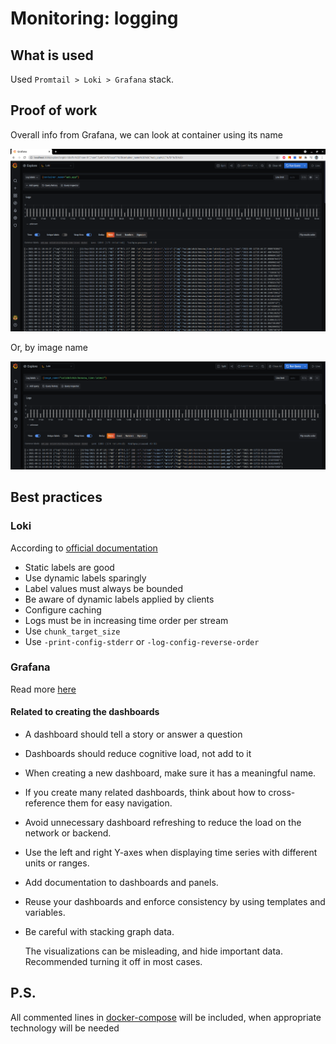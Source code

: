 # Monitoring: logging

## What is used
Used `Promtail > Loki > Grafana` stack.

## Proof of work

Overall info from Grafana, we can look at container using its name

![By name](./screenshots/overall_grafana.png)

Or, by image name

![By image name](./screenshots/sort_by_image_name.png)

## Best practices

### Loki

According to [official documentation](https://grafana.com/docs/loki/latest/best-practices/)
* Static labels are good
* Use dynamic labels sparingly
* Label values must always be bounded
* Be aware of dynamic labels applied by clients
* Configure caching
* Logs must be in increasing time order per stream
* Use `chunk_target_size`
* Use `-print-config-stderr` or `-log-config-reverse-order`

### Grafana

Read more [here](https://grafana.com/docs/grafana/latest/best-practices/)

#### Related to creating the dashboards
* A dashboard should tell a story or answer a question
* Dashboards should reduce cognitive load, not add to it
* When creating a new dashboard, make sure it has a meaningful name.
* If you create many related dashboards, think about how to cross-reference them for easy navigation.
* Avoid unnecessary dashboard refreshing to reduce the load on the network or backend.
* Use the left and right Y-axes when displaying time series with different units or ranges.
* Add documentation to dashboards and panels.
* Reuse your dashboards and enforce consistency by using templates and variables.
* Be careful with stacking graph data.

    The visualizations can be misleading, and hide important data. Recommended turning it off in most cases.


## P.S.

All commented lines in [docker-compose](docker-compose.yml) 
will be included, when appropriate technology will be needed